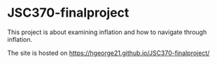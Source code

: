 # JSC370-finalproject

This project is about examining inflation and how to navigate through inflation.

The site is hosted on https://hgeorge21.github.io/JSC370-finalproject/